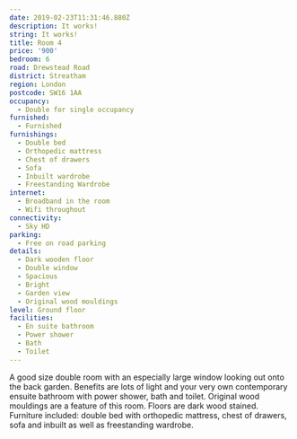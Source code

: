 ```yaml
---
date: 2019-02-23T11:31:46.880Z
description: It works!
string: It works!
title: Room 4
price: '900'
bedroom: 6
road: Drewstead Road
district: Streatham
region: London
postcode: SW16 1AA
occupancy:
  - Double for single occupancy
furnished:
  - Furnished
furnishings:
  - Double bed
  - Orthopedic mattress
  - Chest of drawers
  - Sofa
  - Inbuilt wardrobe
  - Freestanding Wardrobe
internet:
  - Broadband in the room
  - Wifi throughout
connectivity:
  - Sky HD
parking:
  - Free on road parking
details:
  - Dark wooden floor
  - Double window
  - Spacious
  - Bright
  - Garden view
  - Original wood mouldings
level: Ground floor
facilities:
  - En suite bathroom
  - Power shower
  - Bath
  - Toilet
---
```

A good size double room with an especially large window looking out onto the back garden. Benefits are lots of light and your very own contemporary ensuite bathroom with power shower, bath and toilet. Original wood mouldings are a feature of this room. Floors are dark wood stained. Furniture included: double bed with orthopedic mattress, chest of drawers, sofa and inbuilt as well as freestanding wardrobe.
